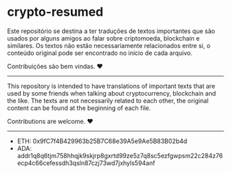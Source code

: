 # crypto-resumed

Este repositório se destina a ter traduções de textos importantes que são usados por alguns amigos ao falar sobre criptomoeda, blockchain e similares. Os textos não estão necessariamente relacionados entre si, o conteúdo original pode ser encontrado no início de cada arquivo.

Contribuições são bem vindas. ❤️

---

This repository is intended to have translations of important texts that are used by some friends when talking about cryptocurrency, blockchain and the like. The texts are not necessarily related to each other, the original content can be found at the beginning of each file.

Contributions are welcome. ❤️

---

- ETH: 0x9fC7f4B429963b25B7C68e39A5e9Ae5B83B02b4d
- ADA: addr1q8q6tjm758hhqjk9skjrp8gxrtd99ze5z7q8sc5ezfgwpsm22c284z76ecp4c66cefessdh3qsln87czj73wd7jxhyls594anf

